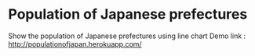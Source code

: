 # Population of Japanese prefectures
Show the population of Japanese prefectures using line chart
Demo link : http://populationofjapan.herokuapp.com/
